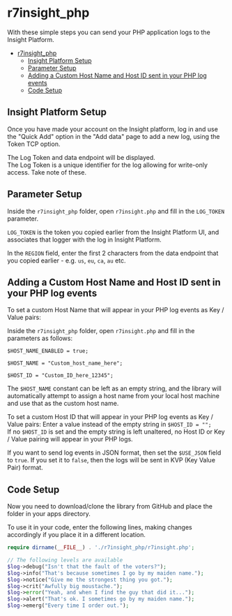 # r7insight_php

With these simple steps you can send your PHP application logs to the Insight Platform.

- [r7insight_php](#r7insight_php)
	- [Insight Platform Setup](#insight-platform-setup)
	- [Parameter Setup](#parameter-setup)
	- [Adding a Custom Host Name and Host ID sent in your PHP log events](#adding-a-custom-host-name-and-host-id-sent-in-your-php-log-events)
	- [Code Setup](#code-setup)

## Insight Platform Setup

Once you have made your account on the Insight platform, log in and use the "Quick Add" option in the "Add data" page to add a new log, using the Token TCP option.

The Log Token and data endpoint will be displayed.  
The Log Token is a unique identifier for the log allowing for write-only access.
Take note of these.


## Parameter Setup
Inside the `r7insight_php` folder, open `r7insight.php` and fill in the `LOG_TOKEN` parameter.

`LOG_TOKEN` is the token you copied earlier from the Insight Platform UI, and associates that logger with the log in Insight Platform.

In the `REGION` field, enter the first 2 characters from the data endpoint that you copied earlier - e.g. `us`, `eu`, `ca`, `au` etc.


Adding a Custom Host Name and Host ID sent in your PHP log events
---------------
To set a custom Host Name that will appear in your PHP log events as Key / Value pairs:

Inside the `r7insight_php` folder, open `r7insight.php` and fill in the parameters as follows:

	$HOST_NAME_ENABLED = true;

	$HOST_NAME = "Custom_host_name_here";

	$HOST_ID = "Custom_ID_here_12345";

The `$HOST_NAME` constant can be left as an empty string, and the library will automatically attempt to assign a host name from 
your local host machine and use that as the custom host name.

To set a custom Host ID that will appear in your PHP log events as Key / Value pairs:
Enter a value instead of the empty string in `$HOST_ID = "";`  
If no `$HOST_ID` is set and the empty string is left unaltered, no Host ID or Key / Value pairing will appear in your PHP logs.

If you want to send log events in JSON format, then set the `$USE_JSON` field to `true`. If you set it to `false`, then the logs will be sent in KVP (Key Value Pair) format.

## Code Setup

Now you need to download/clone the library from GitHub and place the folder in your apps directory.

To use it in your code, enter the following lines, making changes accordingly if you place it in a different location.
```php
require dirname(__FILE__) . './r7insight_php/r7insight.php';

// The following levels are available
$log->debug("Isn't that the fault of the voters?");
$log->info("That's because sometimes I go by my maiden name.");
$log->notice("Give me the strongest thing you got.");
$log->crit("Awfully big moustache.");
$log->error("Yeah, and when I find the guy that did it...");
$log->alert("That's ok. I sometimes go by my maiden name.");
$log->emerg("Every time I order out.");
```
